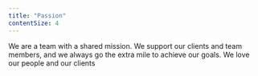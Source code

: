```yaml
---
title: "Passion"
contentSize: 4
---
```

We are a team with a shared mission. We support our clients and team members, and we always go the extra mile to achieve our goals. We love our people and our clients
